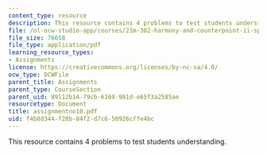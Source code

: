 ```yaml
---
content_type: resource
description: This resource contains 4 problems to test students understanding.
file: /ol-ocw-studio-app/courses/21m-302-harmony-and-counterpoint-ii-spring-2005/f4b8d344f28b84f2d7c650926cffe4bc_assignmentno10.pdf
file_size: 76658
file_type: application/pdf
learning_resource_types:
- Assignments
license: https://creativecommons.org/licenses/by-nc-sa/4.0/
ocw_type: OCWFile
parent_title: Assignments
parent_type: CourseSection
parent_uid: 89112b14-79cb-6169-981d-e65f3a2585ae
resourcetype: Document
title: assignmentno10.pdf
uid: f4b8d344-f28b-84f2-d7c6-50926cffe4bc
---
```

This resource contains 4 problems to test students understanding.